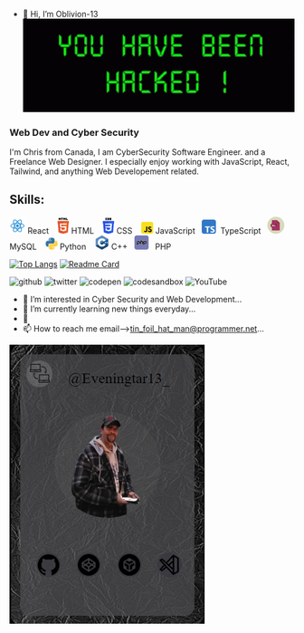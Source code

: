 - 👋 Hi, I’m Oblivion-13
![I am GitHub Readme Generator's creator](https://github.com/Evening-Star13/Evening-Star13/blob/main/hacked-hack846px-290px.gif)


### Web Dev and Cyber Security

I'm Chris from Canada, I am CyberSecurity Software Engineer. and a Freelance Web Designer. I especially enjoy working with JavaScript, React, Tailwind, and anything Web Developement related.

## Skills: 
<img src="https://github.com/Evening-Star13/Evening-Star13/blob/main/reactts-svgrepo-com.svg" width="28"> React   <img src="https://github.com/Evening-Star13/Evening-Star13/blob/main/html5.svg" width="28">HTML    <img src="https://github.com/Evening-Star13/Evening-Star13/blob/main/css3.svg" width="28">CSS     <img src="https://github.com/Evening-Star13/Evening-Star13/blob/main/javascript-svgrepo-com.svg" width="21">  JavaScript   <img src="https://github.com/Evening-Star13/Evening-Star13/blob/main/typescript-svgrepo-com.svg" width="25">  TypeScript   <img src="https://github.com/Evening-Star13/Evening-Star13/blob/main/sql-svgrepo-com.svg" width="30">  MySQL    <img src="https://github.com/Evening-Star13/Evening-Star13/blob/main/python-svgrepo-com.svg" width="21">  Python    <img src="https://github.com/Evening-Star13/Evening-Star13/blob/main/c-logo-svgrepo-com.svg" width="25"> C++   <img src="https://github.com/Evening-Star13/Evening-Star13/blob/main/php-svgrepo-com.svg" width="25">   PHP



[![Top Langs](https://github-readme-stats.vercel.app/api/top-langs/?username=Evening-Star13&layout=compact&show_icons=true&theme=midnight-purple)](https://github.com/anuraghazra/github-readme-stats)
[![Readme Card](https://github-readme-stats.vercel.app/api?username=Evening-Star13&repo=github-readme-stats&show_icons=true&theme=midnight-purple)](https://github.com/anuraghazra/github-readme-stats)




<img src='https://cdn.jsdelivr.net/npm/simple-icons@3.0.1/icons/github.svg' alt='github' height='40'> <img src='https://cdn.jsdelivr.net/npm/simple-icons@3.0.1/icons/twitter.svg' alt='twitter' height='40'>  <img src='https://cdn.jsdelivr.net/npm/simple-icons@3.0.1/icons/codepen.svg' alt='codepen' height='40'>  <img src='https://cdn.jsdelivr.net/npm/simple-icons@3.0.1/icons/codesandbox.svg' alt='codesandbox' height='40'> <img src='https://cdn.jsdelivr.net/npm/simple-icons@3.0.1/icons/youtube.svg' alt='YouTube' height='40'>








- 👀 I’m interested in Cyber Security and Web Development...
- 🌱 I’m currently learning new things everyday...
- 💞️
- 📫 How to reach me email-->tin_foil_hat_man@programmer.net...

![I am GitHub Readme Generator's creator](https://github.com/Oblivion-13/Porfolio-Card/blob/main/Porfolio%20Card/Card%20Of%20Me%203.png)


<!---
Oblivion-13/Oblivion-13 is a ✨ special ✨ repository because its `README.md` (this file) appears on your GitHub profile.
You can click the Preview link to take a look at your changes.
--->
